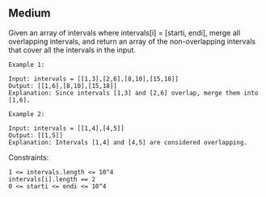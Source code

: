 Medium
---
Given an array of intervals where intervals[i] = [starti, endi], merge all overlapping intervals, and return an array of the non-overlapping intervals that cover all the intervals in the input.

 
```
Example 1:

Input: intervals = [[1,3],[2,6],[8,10],[15,18]]
Output: [[1,6],[8,10],[15,18]]
Explanation: Since intervals [1,3] and [2,6] overlap, merge them into [1,6].

Example 2:

Input: intervals = [[1,4],[4,5]]
Output: [[1,5]]
Explanation: Intervals [1,4] and [4,5] are considered overlapping.
``` 

Constraints:
```
1 <= intervals.length <= 10^4
intervals[i].length == 2
0 <= starti <= endi <= 10^4
```

